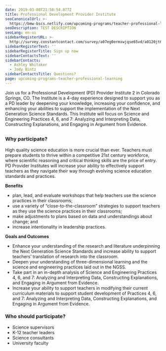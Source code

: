 ```yaml
---
date: 2019-03-08T21:58:54.877Z
title: Professional Development Provider Institute
seoCanonicalUrl: >-
  https://bmw-bscs.netlify.com/upcoming-programs/teacher-professional-learning/professional-development-provider-institute
seoDescription: TEST DESCRIPTION
seoLang: en-us
sidebarRegisterURL: >-
  http://survey.constantcontact.com/survey/a07eg0ermxwjqse65vd/a0120jt62zew3/questions
sidebarRegisterText: ''
sidebarRegisterTitle: Sign up now
sidebarContactsText: ''
sidebarContacts:
  - Ashley Whitaker
  - Jody Bintz
sidebarContactsTitle: Questions?
page: upcoming-programs-teacher-professional-learning
---
```

Join us for a Professional Development (PD) Provider Institute 2 in Colorado Springs, CO. The Institute is a 4-day experience designed to support you as a PD leader by deepening your knowledge, increasing your confidence, and enhancing your abilities to support the implementation of the Next Generation Science Standards. This Institute will focus on Science and Engineering Practices 4, 6, and 7: Analyzing and Interpreting Data, Constructing Explanations, and Engaging in Argument from Evidence.

## 

### Why participate?

High quality science education is more crucial than ever. Teachers must prepare students to thrive within a competitive 21st century workforce, where scientific reasoning and critical thinking skills are the price of entry. PD Provider Institutes will increase your ability to effectively support teachers as they navigate their way through evolving science education standards and practices.

**Benefits**

* plan, lead, and evaluate workshops that help teachers use the science practices in their classrooms;
* use a variety of “close-to-the-classroom” strategies to support teachers as they use the science practices in their classrooms;
* make adjustments to plans based on data and understandings about change; and
* increase intentionality in leadership practices.

**Goals and Outcomes**

* Enhance your understanding of the research and literature underpinning the Next Generation Science Standards and increase ability to support teachers’ translation of research into the classroom.
* Deepen your understanding of three-dimensional learning and the science and engineering practices laid out in the NGSS.
* Take part in an in-depth analysis of Science and Engineering Practices 4, 6, and 7: Analyzing and Interpreting Data, Constructing Explanations, and Engaging in Argument from Evidence.
* Increase your ability to support teachers in modifying their current curriculum materials to support student development of Practices 4, 6, and 7: Analyzing and Interpreting Data, Constructing Explanations, and Engaging in Argument from Evidence.

### Who should participate?

* Science supervisors
* K-12 teacher leaders
* Science consultants
* University faculty
